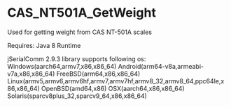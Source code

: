 # CAS_NT501A_GetWeight
Used for getting weight from CAS NT-501A scales

Requires:
  Java 8 Runtime
  
  jSerialComm 2.9.3 library supports following os:
    Windows(aarch64,armv7,x86,x86_64)
    Android(arm64-v8a,armeabi-v7a,x86,x86_64)
    FreeBSD(arm64,x86,x86_64)
    Linux(armv5,armv6,armv6hf,armv7,armv7hf,armv8_32,armv8_64,ppc64le,x86,x86_64)
    OpenBSD(amd64,x86)
    OSX(aarch64,x86,x86_64)
    Solaris(sparcv8plus_32,sparcv9_64,x86,x86_64)
    



